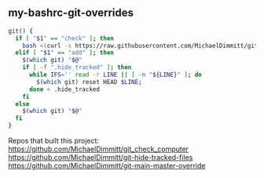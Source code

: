 ## my-bashrc-git-overrides
```bash
git() {
  if [ "$1" == "check" ]; then
    bash <(curl -s https://raw.githubusercontent.com/MichaelDimmitt/git_check_computer/master/git_check_computer.sh)
  elif [ "$1" == "add" ]; then
    $(which git) "$@"
    if [ -f ".hide_tracked" ]; then
      while IFS='' read -r LINE || [ -n "${LINE}" ]; do
        $(which git) reset HEAD $LINE;
      done < .hide_tracked
    fi
  else
    $(which git) "$@"
  fi
}
```
Repos that built this project:
https://github.com/MichaelDimmitt/git_check_computer
https://github.com/MichaelDimmitt/git-hide-tracked-files
https://github.com/MichaelDimmitt/git-main-master-override
